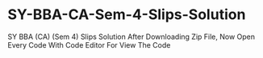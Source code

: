 # SY-BBA-CA-Sem-4-Slips-Solution
SY BBA (CA) (Sem 4) Slips Solution
After Downloading Zip File, Now Open Every Code With Code Editor For View The Code
